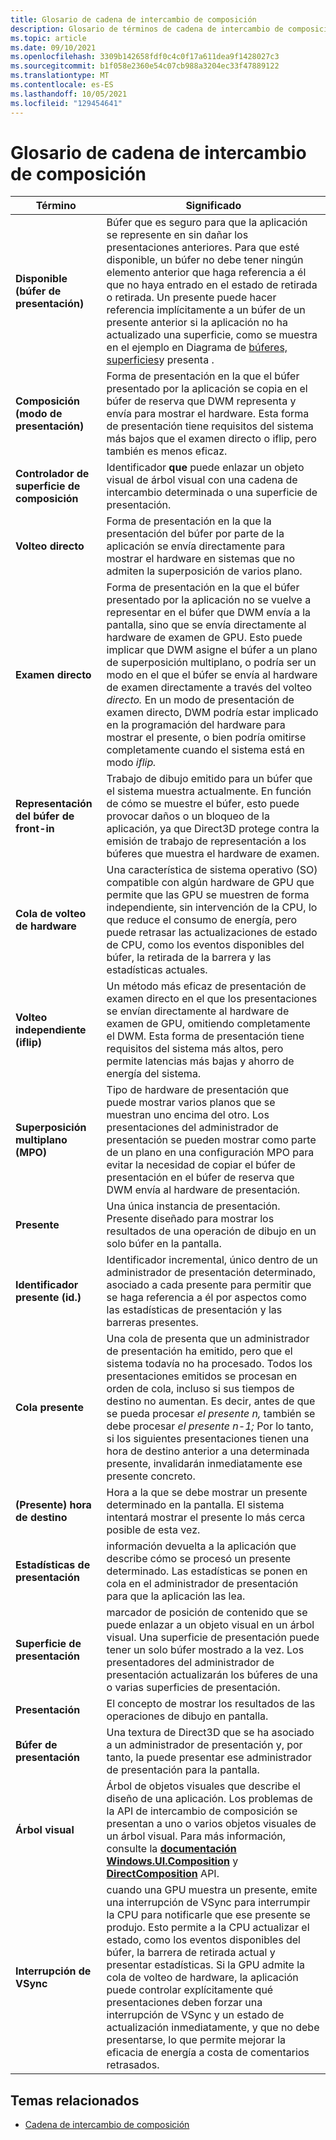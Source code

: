 ```yaml
---
title: Glosario de cadena de intercambio de composición
description: Glosario de términos de cadena de intercambio de composición.
ms.topic: article
ms.date: 09/10/2021
ms.openlocfilehash: 3309b142658fdf0c4c0f17a611dea9f1428027c3
ms.sourcegitcommit: b1f058e2360e54c07cb988a3204ec33f47889122
ms.translationtype: MT
ms.contentlocale: es-ES
ms.lasthandoff: 10/05/2021
ms.locfileid: "129454641"
---
```

# <a name="composition-swapchain-glossary"></a>Glosario de cadena de intercambio de composición

|Término|Significado|
|-|-|
|**Disponible (búfer de presentación)**|Búfer que es seguro para que la aplicación se represente en sin dañar los presentaciones anteriores. Para que esté disponible, un búfer no debe tener ningún elemento anterior que haga referencia a él que no haya entrado en el estado de retirada o retirada. Un presente puede hacer referencia implícitamente a un búfer de un presente anterior si la aplicación no ha actualizado una superficie, como se muestra en el ejemplo en Diagrama de [búferes, superficies](comp-swapchain.md#diagram-of-buffers-surfaces-and-presents)y presenta .|
|**Composición (modo de presentación)**|Forma de presentación en la que el búfer presentado por la aplicación se copia en el búfer de reserva que DWM representa y envía para mostrar el hardware. Esta forma de presentación tiene requisitos del sistema más bajos que el examen directo o iflip, pero también es menos eficaz.|
|**Controlador de superficie de composición**|Identificador **que** puede enlazar un objeto visual de árbol visual con una cadena de intercambio determinada o una superficie de presentación.|
|**Volteo directo**|Forma de presentación en la que la presentación del búfer por parte de la aplicación se envía directamente para mostrar el hardware en sistemas que no admiten la superposición de varios plano.|
|**Examen directo**|Forma de presentación en la que el búfer presentado por la aplicación no se vuelve a representar en el búfer que DWM envía a la pantalla, sino que se envía directamente al hardware de examen de GPU. Esto puede implicar que DWM asigne el búfer a un plano de superposición multiplano, o podría ser un modo en el que el búfer se envía al hardware de examen directamente a través del volteo *directo.* En un modo de presentación de examen directo, DWM podría estar implicado en la programación del hardware para mostrar el presente, o bien podría omitirse completamente cuando el sistema está en modo *iflip.*|
|**Representación del búfer de front-in**|Trabajo de dibujo emitido para un búfer que el sistema muestra actualmente. En función de cómo se muestre el búfer, esto puede provocar daños o un bloqueo de la aplicación, ya que Direct3D protege contra la emisión de trabajo de representación a los búferes que muestra el hardware de examen.|
|**Cola de volteo de hardware**|Una característica de sistema operativo (SO) compatible con algún hardware de GPU que permite que las GPU se muestren de forma independiente, sin intervención de la CPU, lo que reduce el consumo de energía, pero puede retrasar las actualizaciones de estado de CPU, como los eventos disponibles del búfer, la retirada de la barrera y las estadísticas actuales.|
|**Volteo independiente (iflip)**|Un método más eficaz de presentación de examen directo en el que los presentaciones se envían directamente al hardware de examen de GPU, omitiendo completamente el DWM. Esta forma de presentación tiene requisitos del sistema más altos, pero permite latencias más bajas y ahorro de energía del sistema.|
|**Superposición multiplano (MPO)**|Tipo de hardware de presentación que puede mostrar varios planos que se muestran uno encima del otro. Los presentaciones del administrador de presentación se pueden mostrar como parte de un plano en una configuración MPO para evitar la necesidad de copiar el búfer de presentación en el búfer de reserva que DWM envía al hardware de presentación.|
|**Presente**|Una única instancia de presentación. Presente diseñado para mostrar los resultados de una operación de dibujo en un solo búfer en la pantalla.|
|**Identificador presente (id.)**|Identificador incremental, único dentro de un administrador de presentación determinado, asociado a cada presente para permitir que se haga referencia a él por aspectos como las estadísticas de presentación y las barreras presentes.|
|**Cola presente**|Una cola de presenta que un administrador de presentación ha emitido, pero que el sistema todavía no ha procesado. Todos los presentaciones emitidos se procesan en orden de cola, incluso si sus tiempos de destino no aumentan. Es decir, antes de que se pueda procesar *el presente n,* también se debe procesar *el presente n-1;* Por lo tanto, si los siguientes presentaciones tienen una hora de destino anterior a una determinada presente, invalidarán inmediatamente ese presente concreto.|
|**(Presente) hora de destino**|Hora a la que se debe mostrar un presente determinado en la pantalla. El sistema intentará mostrar el presente lo más cerca posible de esta vez.|
|**Estadísticas de presentación**|información devuelta a la aplicación que describe cómo se procesó un presente determinado. Las estadísticas se ponen en cola en el administrador de presentación para que la aplicación las lea.|
|**Superficie de presentación**|marcador de posición de contenido que se puede enlazar a un objeto visual en un árbol visual. Una superficie de presentación puede tener un solo búfer mostrado a la vez. Los presentadores del administrador de presentación actualizarán los búferes de una o varias superficies de presentación.|
|**Presentación**|El concepto de mostrar los resultados de las operaciones de dibujo en pantalla.|
|**Búfer de presentación**|Una textura de Direct3D que se ha asociado a un administrador de presentación y, por tanto, la puede presentar ese administrador de presentación para la pantalla.|
|**Árbol visual**|Árbol de objetos visuales que describe el diseño de una aplicación. Los problemas de la API de intercambio de composición se presentan a uno o varios objetos visuales de un árbol visual. Para más información, consulte la [**documentación Windows.UI.Composition**](/uwp/api/windows.ui.composition) y [**DirectComposition**](/windows/win32/directcomp/directcomposition-portal) API.|
|**Interrupción de VSync**|cuando una GPU muestra un presente, emite una interrupción de VSync para interrumpir la CPU para notificarle que ese presente se produjo. Esto permite a la CPU actualizar el estado, como los eventos disponibles del búfer, la barrera de retirada actual y presentar estadísticas. Si la GPU admite la cola de volteo de hardware, la aplicación puede controlar explícitamente qué presentaciones deben forzar una interrupción de VSync y un estado de actualización inmediatamente, y que no debe presentarse, lo que permite mejorar la eficacia de energía a costa de comentarios retrasados.|

## <a name="related-topics"></a>Temas relacionados

* [Cadena de intercambio de composición](comp-swapchain-portal.md)
